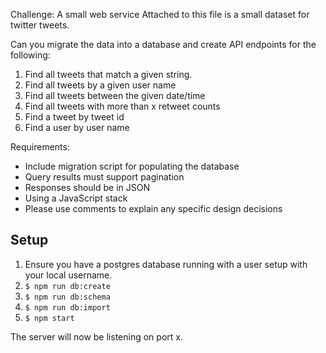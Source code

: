 Challenge: A small web service
Attached to this file is a small dataset for twitter tweets.

Can you migrate the data into a database and create API endpoints for the following:

1. Find all tweets that match a given string.
2. Find all tweets by a given user name
3. Find all tweets between the given date/time
5. Find all tweets with more than x retweet counts
6. Find a tweet by tweet id
4. Find a user by user name

Requirements:
- Include migration script for populating the database
- Query results must support pagination
- Responses should be in JSON
- Using a JavaScript stack
- Please use comments to explain any specific design decisions

## Setup
1. Ensure you have a postgres database running with a user setup with your local username.
2. `$ npm run db:create`
3. `$ npm run db:schema`
4. `$ npm run db:import`
5. `$ npm start`

The server will now be listening on port x.
